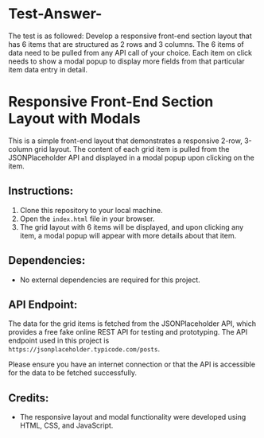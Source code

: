 # Test-Answer-
The test is as followed: Develop a responsive front-end section layout that has 6 items that are structured as 2 rows and 3 columns. The 6 items of data need to be pulled from any API call of your choice. Each item on click needs to show a modal popup to display more fields from that particular item data entry in detail.

# Responsive Front-End Section Layout with Modals

This is a simple front-end layout that demonstrates a responsive 2-row, 3-column grid layout. The content of each grid item is pulled from the JSONPlaceholder API and displayed in a modal popup upon clicking on the item.

## Instructions:

1. Clone this repository to your local machine.
2. Open the `index.html` file in your browser.
3. The grid layout with 6 items will be displayed, and upon clicking any item, a modal popup will appear with more details about that item.

## Dependencies:

- No external dependencies are required for this project.

## API Endpoint:

The data for the grid items is fetched from the JSONPlaceholder API, which provides a free fake online REST API for testing and prototyping. The API endpoint used in this project is `https://jsonplaceholder.typicode.com/posts`.

Please ensure you have an internet connection or that the API is accessible for the data to be fetched successfully.

## Credits:

- The responsive layout and modal functionality were developed using HTML, CSS, and JavaScript.



